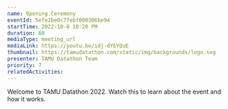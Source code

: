 ```yaml
---
name: Opening Ceremony
eventId: 5efe2be0c7febf000306be94
startTime: 2022-10-8 10:20 PM
duration: 60
mediaType: meeting_url
mediaLink: https://youtu.be/idj-dYEYQuE
thumbnail: https://tamudatathon.com/static/img/backgrounds/logo.svg
presenter: TAMU Datathon Team
priority: 7
relatedActivities:
---
```


Welcome to TAMU Datathon 2022. Watch this to learn about the event and how it works.

